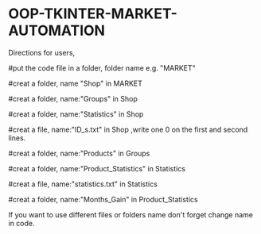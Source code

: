 # OOP-TKINTER-MARKET-AUTOMATION
Directions for users,

#put the code file in a folder, folder name e.g. "MARKET"

#creat a folder, name "Shop" in MARKET

#creat a folder, name:"Groups" in Shop

#creat a folder, name:"Statistics" in Shop

#creat a file,   name:"ID_s.txt" in Shop ,write one 0 on the first and second lines.

#creat a folder, name:"Products" in Groups

#creat a folder, name:"Product_Statistics" in Statistics

#creat a file,   name:"statistics.txt" in Statistics

#creat a folder, name:"Months_Gain" in Product_Statistics

If you want to use different files or folders name don't forget change name in code.
